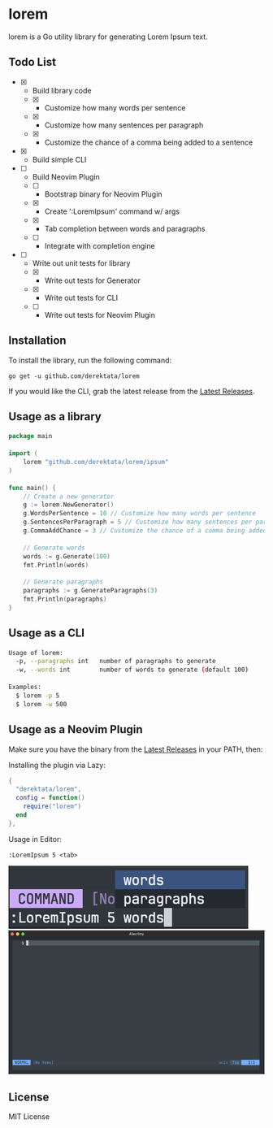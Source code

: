 # lorem

lorem is a Go utility library for generating Lorem Ipsum text.

## Todo List

- [X] - Build library code
  - [X] - Customize how many words per sentence
  - [X] - Customize how many sentences per paragraph
  - [X] - Customize the chance of a comma being added to a sentence
- [X] - Build simple CLI
- [ ] - Build Neovim Plugin
  - [ ] - Bootstrap binary for Neovim Plugin
  - [X] - Create ':LoremIpsum' command w/ args
  - [X] - Tab completion between words and paragraphs
  - [ ] - Integrate with completion engine
- [ ] - Write out unit tests for library
  - [X] - Write out tests for Generator
  - [X] - Write out tests for CLI
  - [ ] - Write out tests for Neovim Plugin

## Installation

To install the library, run the following command:

```
go get -u github.com/derektata/lorem
```

If you would like the CLI, grab the latest release from the [Latest Releases][Latest Release].

## Usage as a library

```go
package main

import (
    lorem "github.com/derektata/lorem/ipsum"
)

func main() {
    // Create a new generator
    g := lorem.NewGenerator()
    g.WordsPerSentence = 10 // Customize how many words per sentence
    g.SentencesPerParagraph = 5 // Customize how many sentences per paragraph
    g.CommaAddChance = 3 // Customize the chance of a comma being added to a sentence

    // Generate words
    words := g.Generate(100)
    fmt.Println(words)

    // Generate paragraphs
    paragraphs := g.GenerateParagraphs(3)
    fmt.Println(paragraphs)
}
```

## Usage as a CLI

```bash
Usage of lorem:
  -p, --paragraphs int   number of paragraphs to generate
  -w, --words int        number of words to generate (default 100)

Examples:
  $ lorem -p 5
  $ lorem -w 500
```

## Usage as a Neovim Plugin

Make sure you have the binary from the [Latest Releases][Latest Release] in your PATH, then:

Installing the plugin via Lazy:
```lua
{ 
  "derektata/lorem",
  config = function()
    require("lorem")
  end
},
```

Usage in Editor:
```
:LoremIpsum 5 <tab>
```

<img src=".github/complete.png">

<img src=".github/lorem-plugin.gif">

## License

MIT License

[Latest Release]: https://github.com/derektata/lorem/releases

